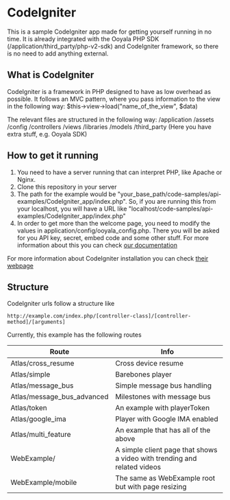 # CodeIgniter

This is a sample CodeIgniter app made for getting yourself running in no time. It is already integrated with the Ooyala PHP SDK (/application/third_party/php-v2-sdk) and CodeIgniter framework, so there is no need to add anything external.

## What is CodeIgniter
CodeIgniter is a framework in PHP designed to have as low overhead as possible. It follows an MVC pattern, where you pass information to the view in the following way:
$this->view->load("name_of_the_view", $data)

The relevant files are structured in the following way:
/application
    /assets
    /config
    /controllers
    /views
    /libraries
    /models
    /third_party (Here you have extra stuff, e.g. Ooyala SDK)

## How to get it running
1. You need to have a server running that can interpret PHP, like Apache or Nginx.
2. Clone this repository in your server
3. The path for the example would be "your_base_path/code-samples/api-examples/CodeIgniter_app/index.php". So, if you are running this from your localhost, you will have a URL like "localhost/code-samples/api-examples/CodeIgniter_app/index.php"
4. In order to get more than the welcome page, you need to modify the values in application/config/ooyala_config.php. There you will be asked for you API key, secret, embed code and some other stuff. For more information about this you can check [our documentation](http://support.ooyala.com/developers/documentation/concepts/api_keys.html)

For more information about CodeIgniter installation you can check [their webpage](http://ellislab.com/codeigniter/user-guide/installation/)

## Structure
CodeIgniter urls follow a structure like
 ```
http://example.com/index.php/[controller-class]/[controller-method]/[arguments]
 ```
 Currently, this example has the following routes

| Route                      | Info                                                                     |
|----------------------------|--------------------------------------------------------------------------|
| Atlas/cross_resume         | Cross device resume                                                      |
| Atlas/simple               | Barebones player                                                         |
| Atlas/message_bus          | Simple message bus handling                                              |
| Atlas/message_bus_advanced | Milestones with message bus                                              |
| Atlas/token                | An example with playerToken                                              |
| Atlas/google_ima           | Player with Google IMA enabled                                           |
| Atlas/multi_feature        | An example that has all of the above                                     |
| WebExample/                | A simple client page that shows a video with trending and related videos |
| WebExample/mobile          | The same as WebExample root but with page resizing                       |